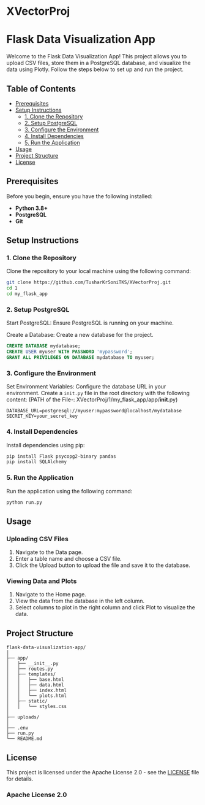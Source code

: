 # XVectorProj
# Flask Data Visualization App

Welcome to the Flask Data Visualization App! This project allows you to upload CSV files, store them in a PostgreSQL database, and visualize the data using Plotly. Follow the steps below to set up and run the project.

## Table of Contents

- [Prerequisites](#prerequisites)
- [Setup Instructions](#setup-instructions)
  - [1. Clone the Repository](#1-clone-the-repository)
  - [2. Setup PostgreSQL](#2-setup-postgresql)
  - [3. Configure the Environment](#3-configure-the-environment)
  - [4. Install Dependencies](#4-install-dependencies)
  - [5. Run the Application](#5-run-the-application)
- [Usage](#usage)
- [Project Structure](#project-structure)
- [License](#license)

## Prerequisites

Before you begin, ensure you have the following installed:

- **Python 3.8+**
- **PostgreSQL**
- **Git**

## Setup Instructions

### 1. Clone the Repository

Clone the repository to your local machine using the following command:

```sh
git clone https://github.com/TusharKrSoniTKS/XVectorProj.git
cd 1
cd my_flask_app
```

### 2. Setup PostgreSQL

Start PostgreSQL: Ensure PostgreSQL is running on your machine.

Create a Database: Create a new database for the project.

```sql
CREATE DATABASE mydatabase;
CREATE USER myuser WITH PASSWORD 'mypassword';
GRANT ALL PRIVILEGES ON DATABASE mydatabase TO myuser;
```
### 3. Configure the Environment

Set Environment Variables: Configure the database URL in your environment. Create a `init.py` file in the root directory with the following content: (PATH of the File-: XVectorProj/1/my_flask_app/app/__init__.py)

```env
DATABASE_URL=postgresql://myuser:mypassword@localhost/mydatabase
SECRET_KEY=your_secret_key
```

### 4. Install Dependencies

Install dependencies using pip:

```sh
pip install Flask psycopg2-binary pandas
pip install SQLAlchemy
```

### 5. Run the Application

Run the application using the following command:

```sh
python run.py
```

## Usage

### Uploading CSV Files

1. Navigate to the Data page.
2. Enter a table name and choose a CSV file.
3. Click the Upload button to upload the file and save it to the database.

### Viewing Data and Plots

1. Navigate to the Home page.
2. View the data from the database in the left column.
3. Select columns to plot in the right column and click Plot to visualize the data.


## Project Structure

```plaintext
flask-data-visualization-app/
│
├── app/
│   ├── __init__.py
│   ├── routes.py
│   ├── templates/
│   │   ├── base.html
│   │   ├── data.html
│   │   ├── index.html
│   │   └── plots.html
│   ├── static/
│   │   └── styles.css
│
├── uploads/
│
├── .env
├── run.py
└── README.md
```

## License

This project is licensed under the Apache License 2.0 - see the [LICENSE](LICENSE) file for details.

### Apache License 2.0


